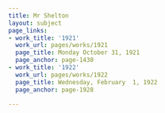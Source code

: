 ```yaml
---
title: Mr Shelton
layout: subject
page_links:
- work_title: '1921'
  work_url: pages/works/1921
  page_title: Monday October 31, 1921
  page_anchor: page-1430
- work_title: '1922'
  work_url: pages/works/1922
  page_title: Wednesday, February  1, 1922
  page_anchor: page-1928

---
```

